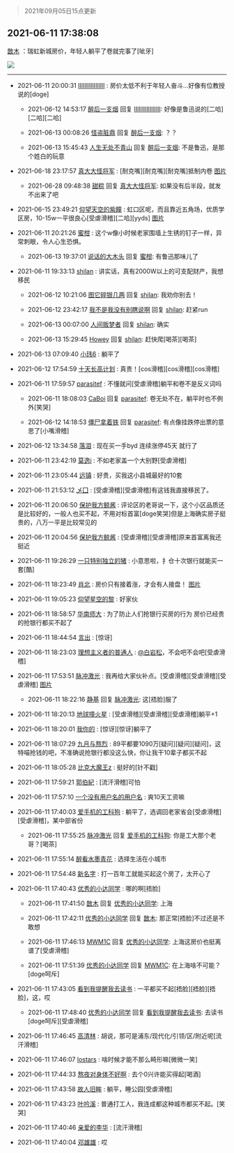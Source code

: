 > 2021年09月05日15点更新
<link rel="stylesheet" href="https://cdn.jsdelivr.net/gh/taotie6/sampleJSON@main/css/photo_show.css">


 ## 2021-06-11 17:38:08 

 [㪚木](https://www.coolapk.com/feed/27656354?shareKey=ZmJmOWE5ZGM2YmQ3NjEzMTc4MGU~) ：瑞虹新城房价，年轻人躺平了卷就完事了[呲牙] 

<div class="album">
<img class="img-item" src="http://image.coolapk.com/feed/2021/0611/17/1081091_bd5d73c8_4284_3325@1080x1920.jpeg" />
</div>

 ------- 

- 2021-06-11 20:00:31 [IIlIIllIlIIllIlII](uid=1286315) : 房价太低不利于年轻人奋斗…好像有位教授说的[doge] 

    - 2021-06-12 14:53:17 [醉后一支烟](uid=655539) 回复 [IIlIIllIlIIllIlII](uid=1286315): 好像是鲁迅说的[二哈][二哈][二哈] 

    - 2021-06-13 00:08:26 [怪盗脏鼎](uid=804633) 回复 [醉后一支烟](uid=655539): ？？ 

    - 2021-06-13 15:45:43 [人生无处不青山](uid=597530) 回复 [醉后一支烟](uid=655539): 不是鲁迅，是那个姓白的玩意 

- 2021-06-18 23:17:57 [真大大怪将军](uid=1179270) : [耐克嘴][耐克嘴][耐克嘴]抵制内卷 [图片](http://image.coolapk.com/feed/2021/0618/23/1179270_d9b95ca9_9476_2404@482x10000.jpeg)

    - 2021-06-28 09:48:38 [甜粽](uid=578818) 回复 [真大大怪将军](uid=1179270): 如果没有后半段，就发不出来了吧 

- 2021-06-15 23:49:21 [仰望天空的紫瞳](uid=1157414) : 虹口区呢，而且靠近五角场，优质学区房，10-15w一平很良心[受虐滑稽][二哈][yyds] [图片](http://image.coolapk.com/feed/2021/0615/23/1157414_a9306782_2159_6436@1079x2337.jpeg)

- 2021-06-11 20:21:26 [蜜柑](uid=1097842) : 这个w像小时候老家围墙上生锈的钉子一样，异常刺眼，令人心生恐惧。 

    - 2021-06-13 19:37:01 [说话的大木头](uid=1320545) 回复 [蜜柑](uid=1097842): 有鲁迅那味儿了 

- 2021-06-11 19:33:13 [shilan](uid=528824) : 讲实话，真有2000W以上的可支配财产，我想移民 

    - 2021-06-12 10:21:06 [图它碎银几两](uid=1746579) 回复 [shilan](uid=528824): 我劝你别去！ 

    - 2021-06-12 23:42:17 [我不是我没有别瞎说啊](uid=2231912) 回复 [shilan](uid=528824): 赶紧run 

    - 2021-06-13 00:07:00 [人间贩梦者](uid=2446972) 回复 [shilan](uid=528824): 确实 

    - 2021-06-13 15:29:45 [Howey](uid=2814167) 回复 [shilan](uid=528824): 赶快爬[喝茶][喝茶] 

- 2021-06-13 07:09:40 [小玮6](uid=2732807) : 躺平了 

- 2021-06-12 17:54:59 [十天长高计划](uid=4193947) : 真贵！[cos滑稽][cos滑稽][cos滑稽] 

- 2021-06-11 17:59:57 [parasitef](uid=1468126) : 不懂就问[受虐滑稽]躺平和卷不是反义词吗 

    - 2021-06-11 18:08:03 [CaBoi](uid=3746166) 回复 [parasitef](uid=1468126): 卷无处不在，躺平时也不例外[笑哭] 

    - 2021-06-12 14:18:53 [僵尸拿着铁](uid=1869123) 回复 [parasitef](uid=1468126): 有点像挂跌停出票的意思了[小嘴滑稽] 

- 2021-06-12 13:34:58 [落泪](uid=853402) : 现在买一手byd 连续涨停45天 就行了 

- 2021-06-11 23:42:19 [莫逸i](uid=1835716) : 不如老家盖一个大别野[受虐滑稽] 

- 2021-06-11 23:05:44 [远镇](uid=1471248) : 好贵，买我这小县城最好的10套 

- 2021-06-11 21:53:12 [乄囗](uid=759206) : [受虐滑稽][受虐滑稽]有这钱我直接移民了。 

- 2021-06-11 20:06:50 [保护我方鲸酱](uid=1302599) : 评论区的老哥说一下，这个小区品质还是比较好的，一般人也买不起，不用对标首富[doge笑哭]但是上海确实房子挺贵的，八万一平是比较常见的 

- 2021-06-11 20:04:56 [保护我方鲸酱](uid=1302599) : [受虐滑稽][受虐滑稽]原来首富离我还挺近 

- 2021-06-11 19:26:29 [一只特别独立的猪](uid=3908917) : 小意思啦，扌仓十次银行就能买一套[酷] 

- 2021-06-11 18:23:49 [肖北](uid=1156293) : 房价只有接着涨，才会有人接盘！ [图片](http://image.coolapk.com/feed/2021/0611/18/1156293_3ac4f724_7027_7654@2340x1080.jpeg)

- 2021-06-11 19:05:23 [仰望星空的黎](uid=1961388) : 好家伙 

- 2021-06-11 18:58:57 [华南师大](uid=2239597) : 为了防止人们抢银行买房的行为
房价已经贵的抢银行都买不起了 

- 2021-06-11 18:44:54 [言出](uid=1510922) : [惊讶] 

- 2021-06-11 18:23:03 [理想主义者的普通人](uid=1708330) : <a class="feed-link-uname" href="/u/白岩松">@白岩松</a>，不会吧不会吧[受虐滑稽] 

- 2021-06-11 17:53:51 [脉冲激光](uid=1825566) : 我再给大家伙补点。[受虐滑稽][受虐滑稽][受虐滑稽] [图片](http://image.coolapk.com/feed/2021/0611/17/1825566_5231_0441@828x1104.jpg)

    - 2021-06-11 18:22:16 [静基](uid=1353091) 回复 [脉冲激光](uid=1825566): 这[捂脸]服了 

- 2021-06-11 18:20:13 [地球撞火星](uid=4133875) : [受虐滑稽][受虐滑稽][受虐滑稽]躺平+1 

- 2021-06-11 18:20:01 [我你的](uid=3530668) : [惊讶][惊讶]躺平了 

- 2021-06-11 18:07:29 [九月与熬烈](uid=1464806) : 89平都要1090万[疑问][疑问][疑问]，这特喵抢钱的吧，不准确说抢银行都没这么快，你让我干10辈子都买不起 

- 2021-06-11 18:05:28 [比克大魔王z](uid=824574) : 挺好的[针不戳] 

- 2021-06-11 17:59:21 [郭伯紀](uid=2859803) : [流汗滑稽]可怕 

- 2021-06-11 17:57:10 [一个没有用户名的用户名](uid=1314924) : 爽10天工资嘛 

- 2021-06-11 17:40:03 [爱手机的工科狗](uid=3043875) : 躺平了，选调回老家省会[受虐滑稽][受虐滑稽]，某中部省份 

    - 2021-06-11 17:55:25 [脉冲激光](uid=1825566) 回复 [爱手机的工科狗](uid=3043875): 你是工大那个老哥？[喝茶] 

- 2021-06-11 17:55:14 [醉看水墨青花](uid=646161) : 选择生活在小城市 

- 2021-06-11 17:54:48 [新名字](uid=1651051) : 打一百年工就能买起这个房了，太开心了 

- 2021-06-11 17:40:43 [优秀的小达同学](uid=3114536) : 哪的啊[捂脸] 

    - 2021-06-11 17:41:50 [㪚木](uid=1081091) 回复 [优秀的小达同学](uid=3114536): 上海 

    - 2021-06-11 17:42:11 [优秀的小达同学](uid=3114536) 回复 [㪚木](uid=1081091): 那正常[捂脸]不过还是不敢想 

    - 2021-06-11 17:46:13 [MWM1C](uid=3295376) 回复 [优秀的小达同学](uid=3114536): 上海这房价也挺离谱了[受虐滑稽] 

    - 2021-06-11 17:51:39 [优秀的小达同学](uid=3114536) 回复 [MWM1C](uid=3295376): 在上海啥不可能？[doge呵斥] 

- 2021-06-11 17:43:05 [看到我提醒我去读书](uid=2577914) : 一平都买不起[捂脸][捂脸][捂脸]，这，哎 

    - 2021-06-11 17:48:40 [优秀的小达同学](uid=3114536) 回复 [看到我提醒我去读书](uid=2577914): 去读书[doge呵斥][受虐滑稽] 

- 2021-06-11 17:46:45 [高清林](uid=8114305) : 胡说，那可是浦东/现代化/引领/区/附近呢[流汗滑稽] 

- 2021-06-11 17:46:07 [lostars](uid=2165786) : 啥时候才能不那么畸形嘛[微微一笑] 

- 2021-06-11 17:44:33 [熬夜对身体不好啊](uid=1541994) : 去个0兴许能买得起[喝酒] 

- 2021-06-11 17:43:58 [故人旧眸](uid=5481001) : 躺平，睡公园[受虐滑稽] 

- 2021-06-11 17:43:23 [叶吟溪](uid=426664) : 普通打工人，我连成都这种城市都买不起。[笑哭] 

- 2021-06-11 17:40:46 [亲爱的李华](uid=1323228) : [流汗滑稽] 

- 2021-06-11 17:40:04 [邓雄雄](uid=1054403) : 哎 

